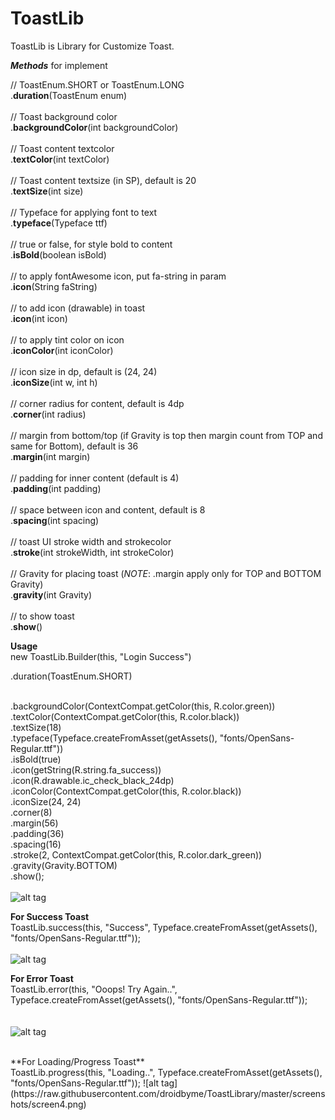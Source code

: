 # **ToastLib**

ToastLib is Library for Customize Toast.

**_Methods_** for implement

  // ToastEnum.SHORT or ToastEnum.LONG
  <br /> 
  .**duration**(ToastEnum enum)
    <br /> <br /> 
  // Toast background color
  <br /> 
  .**backgroundColor**(int backgroundColor)
 <br /> <br /> 
  // Toast content textcolor
  <br /> 
  .**textColor**(int textColor)
  <br /> <br /> 
  // Toast content textsize (in SP), default is 20
  <br /> 
  .**textSize**(int size)
  <br /> <br /> 
  // Typeface for applying font to text
  <br /> 
  .**typeface**(Typeface ttf)
  <br /> <br /> 
  // true or false, for style bold to content
  <br /> 
  .**isBold**(boolean isBold)
  <br /> <br /> 
  // to apply fontAwesome icon, put fa-string in param
  <br /> 
  .**icon**(String faString)
  <br /> <br /> 
  // to add icon (drawable) in toast
  <br /> 
  .**icon**(int icon)
  <br />  <br /> 
  // to apply tint color on icon
  <br /> 
  .**iconColor**(int iconColor)
  <br /> <br /> 
  // icon size in dp, default is (24, 24)
  <br /> 
  .**iconSize**(int w, int h)
  <br /> <br />
  // corner radius for content, default is 4dp
  <br /> 
  .**corner**(int radius)
  <br /> <br />
  // margin from bottom/top (if Gravity is top then margin count from TOP and same for Bottom), default is 36
  <br /> 
  .**margin**(int margin)
  <br /> <br /> 
  // padding for inner content (default is 4)
  <br /> 
  .**padding**(int padding)
  <br /> <br />
  // space between icon and content, default is 8
  <br /> 
  .**spacing**(int spacing)
  <br /> <br /> 
  // toast UI stroke width and strokecolor
  <br /> 
  .**stroke**(int strokeWidth, int strokeColor)
  <br /> <br /> 
  // Gravity for placing toast (_NOTE_: .margin apply only for TOP and BOTTOM Gravity)
  <br /> 
  .**gravity**(int Gravity)
  <br /> <br /> 
  // to show toast
  <br /> 
  .**show**()

**Usage**
<br />
 new ToastLib.Builder(this, "Login Success")<br />
                 <p><tab>.duration(ToastEnum.SHORT)</tab></p><br />
                 .backgroundColor(ContextCompat.getColor(this, R.color.green))<br />
                 .textColor(ContextCompat.getColor(this, R.color.black))<br />
                 .textSize(18)<br />
                 .typeface(Typeface.createFromAsset(getAssets(), "fonts/OpenSans-Regular.ttf"))<br />
                 .isBold(true)<br />
                 .icon(getString(R.string.fa_success))<br />
                 .icon(R.drawable.ic_check_black_24dp)<br />
                 .iconColor(ContextCompat.getColor(this, R.color.black))<br />
                 .iconSize(24, 24)<br />
                 .corner(8)<br />
                 .margin(56)<br />
                 .padding(36)<br />
                 .spacing(16)<br />
                 .stroke(2, ContextCompat.getColor(this, R.color.dark_green))<br />
                 .gravity(Gravity.BOTTOM)<br />
                 .show();
<br /> <br />
![alt tag](https://raw.githubusercontent.com/droidbyme/ToastLibrary/master/screenshots/screen1.png)
 <br />

**For Success Toast** <br />
ToastLib.success(this, "Success", Typeface.createFromAsset(getAssets(), "fonts/OpenSans-Regular.ttf"));
 <br /> <br />
![alt tag](https://raw.githubusercontent.com/droidbyme/ToastLibrary/master/screenshots/screen2.png)

**For Error Toast** <br />
ToastLib.error(this, "Ooops! Try Again..", Typeface.createFromAsset(getAssets(), "fonts/OpenSans-Regular.ttf"));
 <br /> <br />
 <br />
![alt tag](https://raw.githubusercontent.com/droidbyme/ToastLibrary/master/screenshots/screen3.png)

 <br />
 **For Loading/Progress Toast** <br />
 ToastLib.progress(this, "Loading..", Typeface.createFromAsset(getAssets(), "fonts/OpenSans-Regular.ttf"));
![alt tag](https://raw.githubusercontent.com/droidbyme/ToastLibrary/master/screenshots/screen4.png)
 <br /> <br />